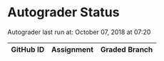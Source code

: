 # Autograder Status
Autograder last run at: October 07, 2018 at 07:20

| GitHub ID | Assignment | Graded Branch |
|-----------|------------|---------------|
